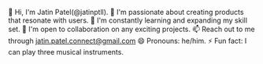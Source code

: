 👋 Hi, I'm Jatin Patel(@jatinptll).
👀 I'm passionate about creating products that resonate with users.
🌱 I'm constantly learning and expanding my skill set.
💞️ I'm open to collaboration on any exciting projects.
📫 Reach out to me through jatin.patel.connect@gmail.com
😄 Pronouns: he/him.
⚡ Fun fact: I can play three musical instruments.

<!---
jatinptll/jatinptll is a ✨ special ✨ repository because its `README.md` (this file) appears on your GitHub profile.
You can click the Preview link to take a look at your changes.
--->

